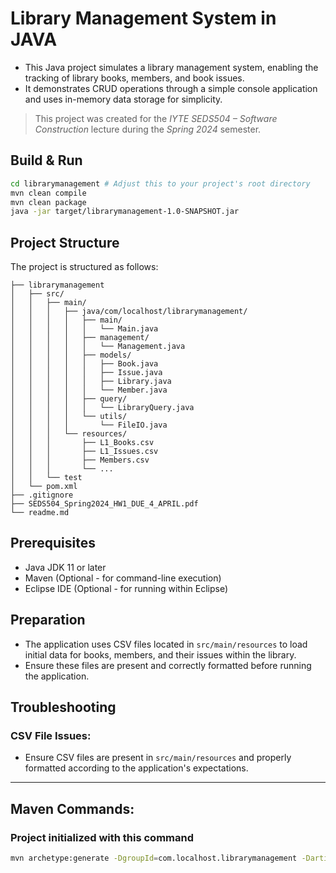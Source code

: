 # Library Management System in JAVA

- This Java project simulates a library management system, enabling the tracking of library books, members, and book issues. 
- It demonstrates CRUD operations through a simple console application and uses in-memory data storage for simplicity.

> This project was created for the *IYTE SEDS504 – Software Construction* lecture during the *Spring 2024* semester.

## Build & Run

```bash
cd librarymanagement # Adjust this to your project's root directory
mvn clean compile
mvn clean package
java -jar target/librarymanagement-1.0-SNAPSHOT.jar
```

## Project Structure

The project is structured as follows:

```
├── librarymanagement
│   ├── src/
│   │   ├── main/
│   │   │   ├── java/com/localhost/librarymanagement/
│   │   │   │   ├── main/
│   │   │   │   │   └── Main.java
│   │   │   │   ├── management/
│   │   │   │   │   └── Management.java
│   │   │   │   ├── models/
│   │   │   │   │   ├── Book.java
│   │   │   │   │   ├── Issue.java
│   │   │   │   │   ├── Library.java
│   │   │   │   │   └── Member.java
│   │   │   │   ├── query/
│   │   │   │   │   └── LibraryQuery.java
│   │   │   │   └── utils/
│   │   │   │       └── FileIO.java
│   │   │   └── resources/
│   │   │       ├── L1_Books.csv
│   │   │       ├── L1_Issues.csv
│   │   │       ├── Members.csv
│   │   │       └── ...
│   │   └── test  
│   └── pom.xml
├── .gitignore
├── SEDS504_Spring2024_HW1_DUE_4_APRIL.pdf
└── readme.md
```

## Prerequisites

- Java JDK 11 or later
- Maven (Optional - for command-line execution)
- Eclipse IDE (Optional - for running within Eclipse)

## Preparation

- The application uses CSV files located in `src/main/resources` to load initial data for books, members, and their issues within the library. 
- Ensure these files are present and correctly formatted before running the application.

## Troubleshooting

### CSV File Issues:
- Ensure CSV files are present in `src/main/resources` and properly formatted according to the application's expectations.

---

## Maven Commands:

### Project initialized with this command

```bash
mvn archetype:generate -DgroupId=com.localhost.librarymanagement -DartifactId=librarymanagement -DarchetypeArtifactId=maven-archetype-quickstart -DinteractiveMode=false
```
